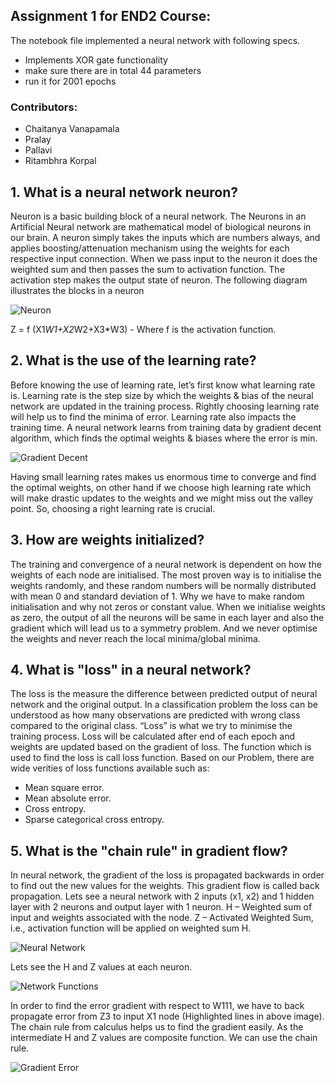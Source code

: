 ## Assignment 1 for END2 Course:

The notebook file implemented a neural network with following specs.
- Implements XOR gate functionality
- make sure there are in total 44 parameters
- run it for 2001 epochs

### Contributors:
- Chaitanya Vanapamala
- Pralay
- Pallavi
- Ritambhra Korpal


## 1. What is a neural network neuron?
Neuron is a basic building block of a neural network. The Neurons in an Artificial Neural network are mathematical model of biological neurons in our brain.
A neuron simply takes the inputs which are numbers always, and applies boosting/attenuation mechanism using the weights for each respective input connection.
When we pass input to the neuron it does the weighted sum and then passes the sum to activation function. The activation step makes the output state of neuron. The following diagram illustrates the blocks in a neuron

![Neuron]()

Z = f (X1*W1+X2*W2+X3*W3)  - Where f is the activation function.

## 2. What is the use of the learning rate?
Before knowing the use of learning rate, let’s first know what learning rate is. Learning rate is the step size by which the weights & bias of the neural network are updated in the training process.
Rightly choosing learning rate will help us to find the minima of error. Learning rate also impacts the training time. A neural network learns from training data by gradient decent algorithm, which finds the optimal weights & biases where the error is min.

![Gradient Decent]()

Having small learning rates makes us enormous time to converge and find the optimal weights, on other hand if we choose high learning rate which will make drastic updates to the weights and we might miss out the valley point. So, choosing a right learning rate is crucial.

## 3. How are weights initialized?

The training and convergence of a neural network is dependent on how the weights of each node are initialised. The most proven way is to initialise the weights randomly, and these random numbers will be normally distributed with mean 0 and standard deviation of 1.
Why we have to make random initialisation and why not zeros or constant value. When we initialise weights as zero, the output of all the neurons will be same in each layer and also the gradient which will lead us to a symmetry problem. And we never optimise the weights and never reach the local minima/global minima.

## 4. What is "loss" in a neural network?

The loss is the measure the difference between predicted output of neural network and the original output. In a classification problem the loss can be understood as how many observations are predicted with wrong class compared to the original class.
“Loss” is what we try to minimise the training process. Loss will be calculated after end of each epoch and weights are updated based on the gradient of loss. The function which is used to find the loss is call loss function. Based on our Problem, there are wide verities of loss functions available such as:
- Mean square error.
- Mean absolute error.
- Cross entropy.
- Sparse categorical cross entropy.

## 5. What is the "chain rule" in gradient flow?

In neural network, the gradient of the loss is propagated backwards in order to find out the new values for the weights. This gradient flow is called back propagation.
Lets see a neural network with 2 inputs (x1, x2) and 1 hidden layer with 2 neurons and output layer with 1 neuron.
H – Weighted sum of input and weights associated with the node.
Z – Activated Weighted Sum, i.e., activation function will be applied on weighted sum H.

![Neural Network]()

Lets see the H and Z values at each neuron.

![Network Functions]()

In order to find the error gradient with respect to W111, we have to back propagate error from Z3 to input X1 node (Highlighted lines in above image). The chain rule from calculus helps us to find the gradient easily. As the intermediate H and Z values are composite function. We can use the chain rule.

![Gradient Error]()
